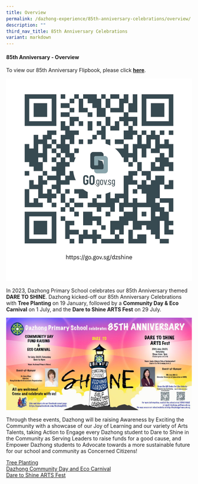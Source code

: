 ```yaml
---
title: Overview
permalink: /dazhong-experience/85th-anniversary-celebrations/overview/
description: ""
third_nav_title: 85th Anniversary Celebrations
variant: markdown
---
```

#### 85th Anniversary - Overview

To view our 85th Anniversary Flipbook, please click **[here](https://go.gov.sg/dzshine)**.

![](/images/WhatsApp_Image_2023_11_16_at_3_31_23_PM.jpeg)


In 2023, Dazhong Primary School celebrates our 85th Anniversary themed **DARE TO
SHINE**. Dazhong kicked-off our 85th Anniversary Celebrations with **Tree Planting** on 19
January, followed by a **Community Day &amp; Eco Carnival** on 1 July, and the **Dare to
Shine ARTS Fest** on 29 July.

![](/images/(overview%20page)%202023%20banner%20for%2085th.JPG)

Through these events, Dazhong will be raising Awareness by Exciting the Community
with a showcase of our Joy of Learning and our variety of Arts Talents, taking Action to
Engage every Dazhong student to Dare to Shine in the Community as Serving Leaders
to raise funds for a good cause, and Empower Dazhong students to Advocate towards a
more sustainable future for our school and community as Concerned Citizens!

[Tree Planting](https://www.dazhongpri.moe.edu.sg/dazhong-experience/85th-anniversary-celebrations/tree-planting-day/)<br>
[Dazhong Community Day and Eco Carnival](https://www.dazhongpri.moe.edu.sg/dazhong-experience/85th-anniversary-celebrations/community-day-and-eco-fair/)<br>
[Dare to Shine ARTS Fest](https://www.dazhongpri.moe.edu.sg/dazhong-experience/85th-anniversary-celebrations/dare-to-shine-arts-fest/)
